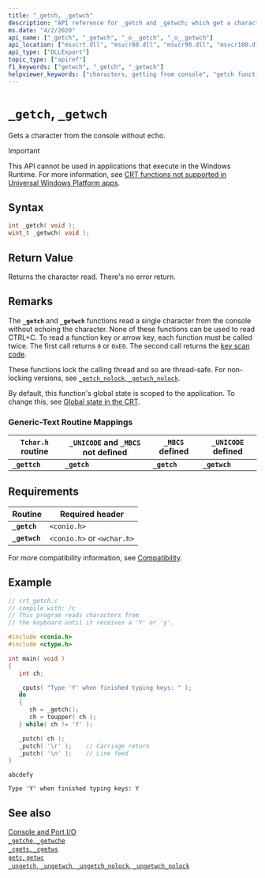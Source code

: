 ```yaml
---
title: "_getch, _getwch"
description: "API reference for _getch and _getwch; which get a character from the console without echo."
ms.date: "4/2/2020"
api_name: ["_getch", "_getwch", "_o__getch", "_o__getwch"]
api_location: ["msvcrt.dll", "msvcr80.dll", "msvcr90.dll", "msvcr100.dll", "msvcr100_clr0400.dll", "msvcr110.dll", "msvcr110_clr0400.dll", "msvcr120.dll", "msvcr120_clr0400.dll", "ucrtbase.dll", "api-ms-win-crt-conio-l1-1-0.dll", "api-ms-win-crt-private-l1-1-0.dll"]
api_type: ["DLLExport"]
topic_type: ["apiref"]
f1_keywords: ["getwch", "_getch", "_getwch"]
helpviewer_keywords: ["characters, getting from console", "getch function", "_getwch function", "console, reading from", "_getch function", "getwch function"]
---
```

# `_getch`, `_getwch`

Gets a character from the console without echo.

> [!IMPORTANT]
> This API cannot be used in applications that execute in the Windows Runtime. For more information, see [CRT functions not supported in Universal Windows Platform apps](../../cppcx/crt-functions-not-supported-in-universal-windows-platform-apps.md).

## Syntax

```C
int _getch( void );
wint_t _getwch( void );
```

## Return Value

Returns the character read. There's no error return.

## Remarks

The **`_getch`** and **`_getwch`** functions read a single character from the console without echoing the character. None of these functions can be used to read CTRL+C. To read a function key or arrow key, each function must be called twice. The first call returns `0` or `0xE0`. The second call returns the [key scan code](/previous-versions/visualstudio/visual-studio-6.0/aa299374(v=vs.60)).

These functions lock the calling thread and so are thread-safe. For non-locking versions, see [`_getch_nolock`, `_getwch_nolock`](getch-nolock-getwch-nolock.md).

By default, this function's global state is scoped to the application. To change this, see [Global state in the CRT](../global-state.md).

### Generic-Text Routine Mappings

|`Tchar.h` routine|`_UNICODE` and `_MBCS` not defined|`_MBCS` defined|`_UNICODE` defined|
|---------------------|--------------------------------------|--------------------|-----------------------|
|**`_gettch`**|**`_getch`**|**`_getch`**|**`_getwch`**|

## Requirements

|Routine|Required header|
|-------------|---------------------|
|**`_getch`**|`<conio.h>`|
|**`_getwch`**|`<conio.h>` or `<wchar.h>`|

For more compatibility information, see [Compatibility](../../c-runtime-library/compatibility.md).

## Example

```C
// crt_getch.c
// compile with: /c
// This program reads characters from
// the keyboard until it receives a 'Y' or 'y'.

#include <conio.h>
#include <ctype.h>

int main( void )
{
   int ch;

   _cputs( "Type 'Y' when finished typing keys: " );
   do
   {
      ch = _getch();
      ch = toupper( ch );
   } while( ch != 'Y' );

   _putch( ch );
   _putch( '\r' );    // Carriage return
   _putch( '\n' );    // Line feed
}
```

```Input
abcdefy
```

```Output
Type 'Y' when finished typing keys: Y
```

## See also

[Console and Port I/O](../../c-runtime-library/console-and-port-i-o.md)\
[`_getche`, `_getwche`](getche-getwche.md)\
[`_cgets`, `_cgetws`](../../c-runtime-library/cgets-cgetws.md)\
[`getc`, `getwc`](getc-getwc.md)\
[`_ungetch`, `_ungetwch`, `_ungetch_nolock`, `_ungetwch_nolock`](ungetch-ungetwch-ungetch-nolock-ungetwch-nolock.md)
